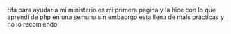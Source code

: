  rifa para ayudar a mi ministerio es mi primera pagina y la hice con lo que aprendí de php en una semana sin embaorgo esta llena de mals practicas y no lo recomiendo
